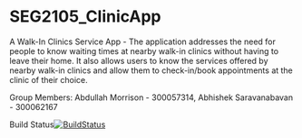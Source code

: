 # SEG2105_ClinicApp
A Walk-In Clinics Service App - The application addresses the need for people to know waiting times at nearby walk-in clinics without having to leave their home. It also allows users to know the services offered by nearby walk-in clinics and allow them to check-in/book appointments at the clinic of their choice.

Group Members: Abdullah Morrison - 300057314, Abhishek Saravanabavan - 300062167

Build Status[![BuildStatus](https://circleci.com/gh/purplerain8/SEG2105_ClinicApp.png?branch=master)](https://circleci.com/gh/purplerain8/SEG2105_ClinicApp)

